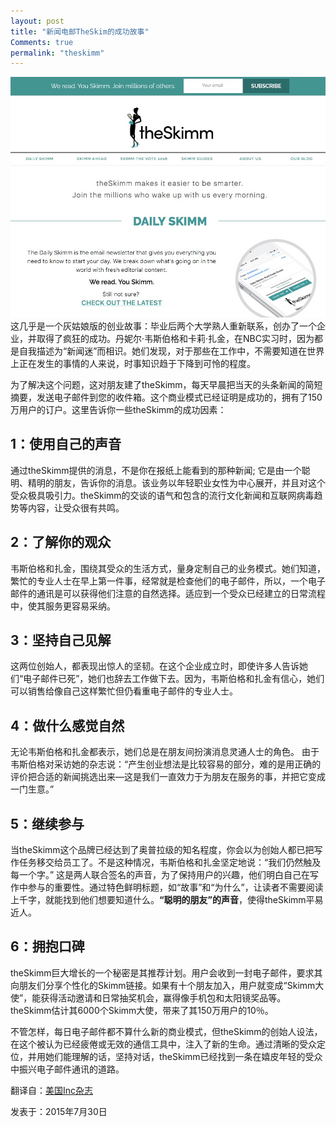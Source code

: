 ```yaml
---
layout: post
title: "新闻电邮TheSkim的成功故事"
Comments: true
permalink: "theskimm"
---
```


![theSkimm website](/assets/theskimm.jpg)
这几乎是一个灰姑娘版的创业故事：毕业后两个大学熟人重新联系，创办了一个企业，并取得了疯狂的成功。丹妮尔·韦斯伯格和卡莉·扎金，在NBC实习时，因为都是自我描述为“新闻迷”而相识。她们发现，对于那些在工作中，不需要知道在世界上正在发生的事情的人来说，时事知识趋于下降到可怜的程度。

为了解决这个问题，这对朋友建了theSkimm，每天早晨把当天的头条新闻的简短摘要，发送电子邮件到您的收件箱。这个商业模式已经证明是成功的，拥有了150万用户的订户。这里告诉你一些theSkimm的成功因素：

## 1：使用自己的声音

通过theSkimm提供的消息，不是你在报纸上能看到的那种新闻; 它是由一个聪明、精明的朋友，告诉你的消息。该业务以年轻职业女性为中心展开，并且对这个受众极具吸引力。theSkimm的交谈的语气和包含的流行文化新闻和互联网病毒趋势等内容，让受众很有共鸣。

## 2：了解你的观众

韦斯伯格和扎金，围绕其受众的生活方式，量身定制自己的业务模式。她们知道，繁忙的专业人士在早上第一件事，经常就是检查他们的电子邮件，所以，一个电子邮件的通讯是可以获得他们注意的自然选择。适应到一个受众已经建立的日常流程中，使其服务更容易采纳。

## 3：坚持自己见解

这两位创始人，都表现出惊人的坚韧。在这个企业成立时，即使许多人告诉她们“电子邮件已死”，她们也辞去工作做下去。因为，韦斯伯格和扎金有信心，她们可以销售给像自己这样繁忙但仍看重电子邮件的专业人士。

## 4：做什么感觉自然

无论韦斯伯格和扎金都表示，她们总是在朋友间扮演消息灵通人士的角色。 由于韦斯伯格对采访她的杂志说：“产生创业想法是比较容易的部分，难的是用正确的评价把合适的新闻挑选出来—这是我们一直效力于为朋友在服务的事，并把它变成一门生意。”

## 5：继续参与

当theSkimm这个品牌已经达到了奥普拉级的知名程度，你会以为创始人都已把写作任务移交给员工了。不是这种情况，韦斯伯格和扎金坚定地说：“我们仍然触及每一个字。” 这是两人联合签名的声音，为了保持用户的兴趣，他们明白自己在写作中参与的重要性。通过特色鲜明标题，如“故事”和“为什么”，让读者不需要阅读上千字，就能找到他们想要知道什么。**“聪明的朋友”的声音**，使得theSkimm平易近人。

## 6：拥抱口碑

theSkimm巨大增长的一个秘密是其推荐计划。用户会收到一封电子邮件，要求其向朋友们分享个性化的Skimm链接。如果有十个朋友加入，用户就变成“Skimm大使”，能获得活动邀请和日常抽奖机会，赢得像手机包和太阳镜奖品等。theSkimm估计其6000个Skimm大使，带来了其150万用户的10％。

不管怎样，每日电子邮件都不算什么新的商业模式，但theSkimm的创始人设法，在这个被认为已经疲倦或无效的通信工具中，注入了新的生命。通过清晰的受众定位，并用她们能理解的话，坚持对话，theSkimm已经找到一条在嬉皮年轻的受众中振兴电子邮件通讯的道路。

翻译自：[美国Inc杂志](http://www.inc.com/jeremy-goldman/how-the-the-skimm-s-founders-built-a-tribe-of-loyalists.html)

发表于：2015年7月30日
